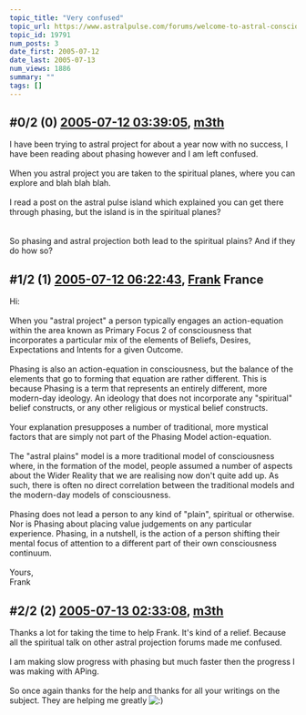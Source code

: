 ```yaml
---
topic_title: "Very confused"
topic_url: https://www.astralpulse.com/forums/welcome-to-astral-consciousness!/very-confused
topic_id: 19791
num_posts: 3
date_first: 2005-07-12
date_last: 2005-07-13
num_views: 1886
summary: ""
tags: []
---
```


## \#0/2 (0) [2005-07-12 03:39:05](https://www.astralpulse.com/forums/index.php?msg=169891), [m3th](https://www.astralpulse.com/forums/profile/?u=9397)  ##
<section>
I have been trying to astral project for about a year now with no success, I have been reading about phasing however and I am left confused.
<br>
<br>
When you astral project you are taken to the spiritual planes, where you can explore and blah blah blah.
<br>
<br>
I read a post on the astral pulse island which explained you can get there through phasing, but the island is in the spiritual planes?
<br>
<br>
<br>
So phasing and astral projection both lead to the spiritual plains? And if they do how so?
</section>

## \#1/2 (1) [2005-07-12 06:22:43](https://www.astralpulse.com/forums/index.php?msg=169900), [Frank](https://www.astralpulse.com/forums/profile/?u=359) France ##
<section>
Hi:
<br>
<br>
When you "astral project" a person typically engages an action-equation within the area known as Primary Focus 2 of consciousness that incorporates a particular mix of the elements of Beliefs, Desires, Expectations and Intents for a given Outcome.
<br>
<br>
Phasing is also an action-equation in consciousness, but the balance of the elements that go to forming that equation are rather different. This is because Phasing is a term that represents an entirely different, more modern-day ideology. An ideology that does not incorporate any "spiritual" belief constructs, or any other religious or mystical belief constructs.
<br>
<br>
Your explanation presupposes a number of traditional, more mystical factors that are simply not part of the Phasing Model action-equation.
<br>
<br>
The "astral plains" model is a more traditional model of consciousness where, in the formation of the model, people assumed a number of aspects about the Wider Reality that we are realising now don't quite add up. As such, there is often no direct correlation between the traditional models and the modern-day models of consciousness.
<br>
<br>
Phasing does not lead a person to any kind of "plain", spiritual or otherwise. Nor is Phasing about placing value judgements on any particular experience. Phasing, in a nutshell, is the action of a person shifting their mental focus of attention to a different part of their own consciousness continuum.
<br>
<br>
Yours,
<br>
Frank
</section>

## \#2/2 (2) [2005-07-13 02:33:08](https://www.astralpulse.com/forums/index.php?msg=170010), [m3th](https://www.astralpulse.com/forums/profile/?u=9397)  ##
<section>
Thanks a lot for taking the time to help Frank. It's kind of a relief. Because all the spiritual talk on other astral projection forums made me confused.
<br>
<br>
I am making slow progress with phasing but much faster then the progress I was making with APing.
<br>
<br>
So once again thanks for the help and thanks for all your writings on the subject. They are helping me greatly
<img alt=":)" class="smiley" src="https://www.astralpulse.com/forums/Smileys/fugue/smiley.png" title="Smiley"/>
</section>